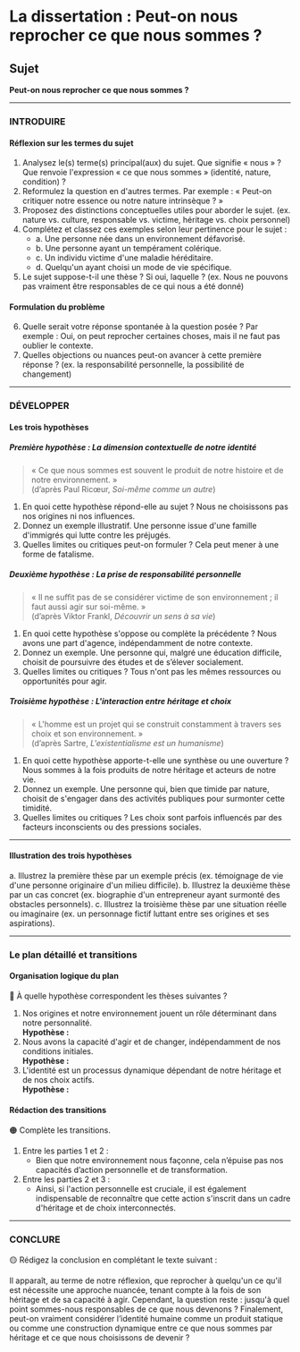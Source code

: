 # La dissertation : Peut-on nous reprocher ce que nous sommes ?

## Sujet
**Peut-on nous reprocher ce que nous sommes ?**

---

### INTRODUIRE

#### Réflexion sur les termes du sujet

1. Analysez le(s) terme(s) principal(aux) du sujet. Que signifie « nous » ? Que renvoie l'expression « ce que nous sommes » (identité, nature, condition) ?
2. Reformulez la question en d'autres termes. Par exemple : « Peut-on critiquer notre essence ou notre nature intrinsèque ? »
3. Proposez des distinctions conceptuelles utiles pour aborder le sujet. (ex. nature vs. culture, responsable vs. victime, héritage vs. choix personnel)
4. Complétez et classez ces exemples selon leur pertinence pour le sujet :
   - a. Une personne née dans un environnement défavorisé.
   - b. Une personne ayant un tempérament colérique.
   - c. Un individu victime d'une maladie héréditaire.
   - d. Quelqu'un ayant choisi un mode de vie spécifique.
5. Le sujet suppose-t-il une thèse ? Si oui, laquelle ? (ex. Nous ne pouvons pas vraiment être responsables de ce qui nous a été donné)

#### Formulation du problème

6. Quelle serait votre réponse spontanée à la question posée ? Par exemple : Oui, on peut reprocher certaines choses, mais il ne faut pas oublier le contexte.
7. Quelles objections ou nuances peut-on avancer à cette première réponse ? (ex. la responsabilité personnelle, la possibilité de changement)

---

### DÉVELOPPER

#### Les trois hypothèses

##### Première hypothèse : La dimension contextuelle de notre identité

> « Ce que nous sommes est souvent le produit de notre histoire et de notre environnement. »  
> (d’après Paul Ricœur, *Soi-même comme un autre*)

1. En quoi cette hypothèse répond-elle au sujet ? Nous ne choisissons pas nos origines ni nos influences.
2. Donnez un exemple illustratif. Une personne issue d'une famille d'immigrés qui lutte contre les préjugés.
3. Quelles limites ou critiques peut-on formuler ? Cela peut mener à une forme de fatalisme.

##### Deuxième hypothèse : La prise de responsabilité personnelle

> « Il ne suffit pas de se considérer victime de son environnement ; il faut aussi agir sur soi-même. »  
> (d’après Viktor Frankl, *Découvrir un sens à sa vie*)

1. En quoi cette hypothèse s'oppose ou complète la précédente ? Nous avons une part d'agence, indépendamment de notre contexte.
2. Donnez un exemple. Une personne qui, malgré une éducation difficile, choisit de poursuivre des études et de s’élever socialement.
3. Quelles limites ou critiques ? Tous n'ont pas les mêmes ressources ou opportunités pour agir.

##### Troisième hypothèse : L'interaction entre héritage et choix

> « L'homme est un projet qui se construit constamment à travers ses choix et son environnement. »  
> (d’après Sartre, *L'existentialisme est un humanisme*)

1. En quoi cette hypothèse apporte-t-elle une synthèse ou une ouverture ? Nous sommes à la fois produits de notre héritage et acteurs de notre vie.
2. Donnez un exemple. Une personne qui, bien que timide par nature, choisit de s'engager dans des activités publiques pour surmonter cette timidité.
3. Quelles limites ou critiques ? Les choix sont parfois influencés par des facteurs inconscients ou des pressions sociales.

---

#### Illustration des trois hypothèses

a. Illustrez la première thèse par un exemple précis (ex. témoignage de vie d'une personne originaire d'un milieu difficile).
b. Illustrez la deuxième thèse par un cas concret (ex. biographie d'un entrepreneur ayant surmonté des obstacles personnels).
c. Illustrez la troisième thèse par une situation réelle ou imaginaire (ex. un personnage fictif luttant entre ses origines et ses aspirations).

---

### Le plan détaillé et transitions

#### Organisation logique du plan

🔴 À quelle hypothèse correspondent les thèses suivantes ?

1. Nos origines et notre environnement jouent un rôle déterminant dans notre personnalité.  
   **Hypothèse :**
2. Nous avons la capacité d'agir et de changer, indépendamment de nos conditions initiales.  
   **Hypothèse :**
3. L'identité est un processus dynamique dépendant de notre héritage et de nos choix actifs.  
   **Hypothèse :**

#### Rédaction des transitions

🟠 Complète les transitions.

1. Entre les parties 1 et 2 :  
   - Bien que notre environnement nous façonne, cela n’épuise pas nos capacités d’action personnelle et de transformation.
2. Entre les parties 2 et 3 :  
   - Ainsi, si l'action personnelle est cruciale, il est également indispensable de reconnaître que cette action s'inscrit dans un cadre d'héritage et de choix interconnectés.

---

### CONCLURE

🟡 Rédigez la conclusion en complétant le texte suivant :

Il apparaît, au terme de notre réflexion, que reprocher à quelqu'un ce qu'il est nécessite une approche nuancée, tenant compte à la fois de son héritage et de sa capacité à agir. Cependant, la question reste : jusqu'à quel point sommes-nous responsables de ce que nous devenons ? Finalement, peut-on vraiment considérer l’identité humaine comme un produit statique ou comme une construction dynamique entre ce que nous sommes par héritage et ce que nous choisissons de devenir ?